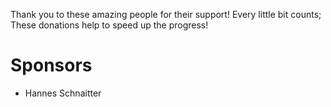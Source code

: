 Thank you to these amazing people for their support! Every little bit counts; 
These donations help to speed up the progress! 

# Sponsors
 * Hannes Schnaitter
